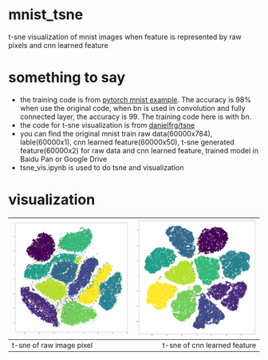 # mnist_tsne
t-sne visualization of mnist images when feature is represented by raw pixels and cnn learned feature

# something to say
- the training code is from [pytorch mnist example](https://github.com/pytorch/examples/tree/master/mnist). The accuracy is 98% when use the original code, when bn is used in convolution and fully connected layer, the accuracy is 99. The training code here is with bn.
- the code for t-sne visualization is from [danielfrg/tsne](https://github.com/danielfrg/tsne)
- you can find the original mnist train raw data(60000x784), lable(60000x1), cnn learned feature(60000x50), t-sne generated feature(60000x2) for raw data and cnn learned feature, trained model in Baidu Pan or Google Drive
- tsne_vis.ipynb is used to do tsne and visualization

# visualization
| <img src="train/data_2d.png" > | <img src="train/output_2d.png">|
|:---|--:|
|t-sne of raw image pixel|t-sne of cnn learned feature|
